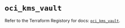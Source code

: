 # `oci_kms_vault`

Refer to the Terraform Registory for docs: [`oci_kms_vault`](https://registry.terraform.io/providers/oracle/oci/6.18.0/docs/resources/kms_vault).
